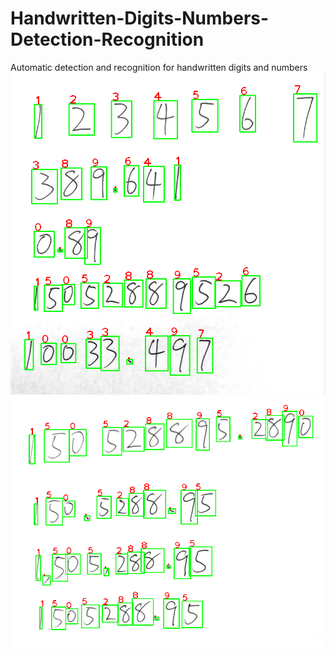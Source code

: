 # Handwritten-Digits-Numbers-Detection-Recognition
Automatic detection and recognition for handwritten digits and numbers
![snapshot_1](./snapshot_1.png)
![snapshot_2](./snapshot_2.png)
